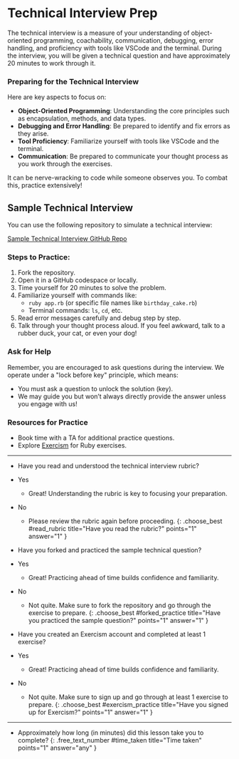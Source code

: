 # Technical Interview Prep

The technical interview is a measure of your understanding of object-oriented programming, coachability, communication, debugging, error handling, and proficiency with tools like VSCode and the terminal. During the interview, you will be given a technical question and have approximately 20 minutes to work through it. 

### Preparing for the Technical Interview

Here are key aspects to focus on:

- **Object-Oriented Programming**: Understanding the core principles such as encapsulation, methods, and data types.
- **Debugging and Error Handling**: Be prepared to identify and fix errors as they arise.
- **Tool Proficiency**: Familiarize yourself with tools like VSCode and the terminal.
- **Communication**: Be prepared to communicate your thought process as you work through the exercises.

It can be nerve-wracking to code while someone observes you. To combat this, practice extensively!

## Sample Technical Interview

You can use the following repository to simulate a technical interview:

[Sample Technical Interview GitHub Repo](https://github.com/DPI-WE/sample-technical-interview)

### Steps to Practice:

1. Fork the repository.
2. Open it in a GitHub codespace or locally.
3. Time yourself for 20 minutes to solve the problem.
4. Familiarize yourself with commands like:
   - `ruby app.rb` (or specific file names like `birthday_cake.rb`)
   - Terminal commands: `ls`, `cd`, etc.
5. Read error messages carefully and debug step by step.
6. Talk through your thought process aloud. If you feel awkward, talk to a rubber duck, your cat, or even your dog!

### Ask for Help

Remember, you are encouraged to ask questions during the interview. We operate under a "lock before key" principle, which means:
- You must ask a question to unlock the solution (key).
- We may guide you but won’t always directly provide the answer unless you engage with us!

### Resources for Practice

- Book time with a TA for additional practice questions.
- Explore [Exercism](https://exercism.org/tracks/ruby) for Ruby exercises.

---

- Have you read and understood the technical interview rubric?
- Yes
  - Great! Understanding the rubric is key to focusing your preparation.
- No
  - Please review the rubric again before proceeding.
{: .choose_best #read_rubric title="Have you read the rubric?" points="1" answer="1" }

- Have you forked and practiced the sample technical question?
- Yes
  - Great! Practicing ahead of time builds confidence and familiarity.
- No
  - Not quite. Make sure to fork the repository and go through the exercise to prepare.
{: .choose_best #forked_practice title="Have you practiced the sample question?" points="1" answer="1" }

- Have you created an Exercism account and completed at least 1 exercise?
- Yes
  - Great! Practicing ahead of time builds confidence and familiarity.
- No
  - Not quite. Make sure to sign up and go through at least 1 exercise to prepare.
{: .choose_best #exercism_practice title="Have you signed up for Exercism?" points="1" answer="1" }

---

- Approximately how long (in minutes) did this lesson take you to complete?
{: .free_text_number #time_taken title="Time taken" points="1" answer="any" }
